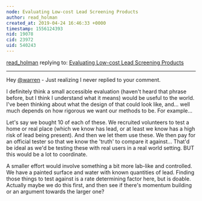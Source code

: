 ```yaml
---
node: Evaluating Low-cost Lead Screening Products
author: read_holman
created_at: 2019-04-24 16:46:33 +0000
timestamp: 1556124393
nid: 19078
cid: 23972
uid: 540243
---
```




[read_holman](../profile/read_holman) replying to: [Evaluating Low-cost Lead Screening Products](../notes/read_holman/04-16-2019/evaluating-low-cost-lead-screening-products)

----
Hey [@warren](/profile/warren) - Just realizing I never replied to your comment. 

I definitely think a small accessible evaluation (haven't heard that phrase before, but I think I understand what it means) would be useful to the world. I've been thinking about what the design of that could look like, and... well much depends on how rigorous we want our methods to be. For example...

Let's say we bought 10 of each of these. We recruited volunteers to test a home or real place (which we know has lead, or at least we know has a high risk of lead being present). And then we let them use these. We then pay for an official tester so that we know the 'truth' to compare it against... That'd be ideal as we'd be testing these with real users in a real world setting. BUT this would be a lot to coordinate. 

A smaller effort would involve something a bit more lab-like and controlled. We have a painted surface and water with known quantities of lead. Finding those things to test against is a rate determining factor here, but is doable. Actually maybe we do this first, and then see if there's momentum building or an argument towards the larger one? 
